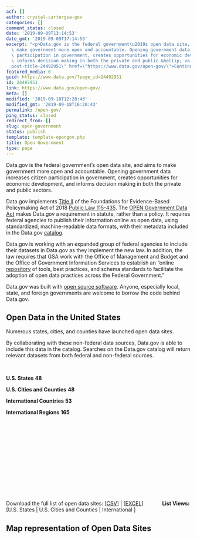 ```yaml
---
acf: []
author: crystal-cartergsa-gov
categories: []
comment_status: closed
date: '2019-09-09T13:14:53'
date_gmt: '2019-09-09T17:14:53'
excerpt: "<p>Data.gov is the federal government\u2019s open data site, and aims to\
  \ make government more open and accountable. Opening government data increases citizen\
  \ participation in government, creates opportunities for economic development, and\
  \ informs decision making in both the private and public &hellip; <a aria-describedby=\"\
  post-title-24492951\" href=\"https://www.data.gov/open-gov/\">Continued</a></p>\n"
featured_media: 0
guid: https://www.data.gov/?page_id=24492951
id: 24492951
link: https://www.data.gov/open-gov/
meta: []
modified: '2019-09-18T12:20:43'
modified_gmt: '2019-09-18T16:20:43'
permalink: /open-gov/
ping_status: closed
redirect_from: []
slug: open-government
status: publish
template: template-opengov.php
title: Open Government
type: page
---
```

Data.gov is the federal government’s open data site, and aims to make government more open and accountable. Opening government data increases citizen participation in government, creates opportunities for economic development, and informs decision making in both the private and public sectors.


Data.gov implements [Title II](https://www.congress.gov/bill/115th-congress/house-bill/4174/text#toc-H8E449FBAEFA34E45A6F1F20EFB13ED95) of the Foundations for Evidence-Based Policymaking Act of 2018 [Public Law 115-435](https://www.congress.gov/bill/115th-congress/house-bill/4174/text). The [OPEN Government Data Act](https://www.congress.gov/bill/115th-congress/house-bill/4174/text#toc-H8E449FBAEFA34E45A6F1F20EFB13ED95) makes Data.gov a requirement in statute, rather than a policy. It requires federal agencies to publish their information online as open data, using standardized, machine-readable data formats, with their metadata included in the Data.gov [catalog](https://catalog.data.gov).


Data.gov is working with an expanded group of federal agencies to include their datasets in Data.gov as they implement the new law. In addition, the law requires that GSA work with the Office of Management and Budget and the Office of Government Information Services to establish an “online [repository](https://resources.data.gov) of tools, best practices, and schema standards to facilitate the adoption of open data practices across the Federal Government.”


Data.gov was built with [open source software](https://github.com/GSA/datagov-deploy). Anyone, especially local, state, and foreign governments are welcome to borrow the code behind Data.gov.


Open Data in the United States
------------------------------


Numerous states, cities, and counties have launched open data sites.  

By collaborating with these non-federal data sources, Data.gov is able to include this data in the catalog. Searches on the Data.gov catalog will return relevant datasets from both federal and non-federal sources.


 




**U.S. States**
**48**


**U.S. Cities and Counties**
**48**


**International Countries**
**53**


**International Regions**
**165**


   

   

   

   

   

   

 


Download the full list of open data sites: [[CSV](https://s3.amazonaws.com/bsp-ocsit-prod-east-appdata/datagov/wordpress/2019/09/opendatasites91819.csv "Open Data Sites CSV")] | [[EXCEL](https://s3.amazonaws.com/bsp-ocsit-prod-east-appdata/datagov/wordpress/2019/09/opendatasites91819.xls "opendatasites91819")]              **List Views:**  [U.S. States | U.S. Cities and Counties | International ]


Map representation of Open Data Sites
-------------------------------------


